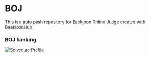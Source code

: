 # BOJ
This is a auto push repository for Baekjoon Online Judge created with [BaekjoonHub](https://github.com/BaekjoonHub/BaekjoonHub).

### **BOJ Ranking**
[![Solved.ac Profile](http://mazassumnida.wtf/api/v2/generate_badge?boj=tkdwlsdl789)](https://solved.ac/tkdwlsdl789/)
